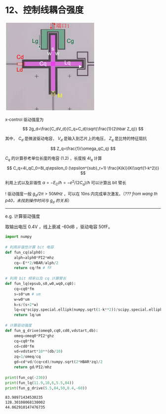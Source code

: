 # 12、控制线耦合强度

<font size=2>

![Alt text](image/x-control.png)

x-control 驱动强度为

$$
2g_d=\frac{C_dV_d}{C_q+C_d}\sqrt{\frac{1}{2\hbar Z_q}}
$$

其中， $C_d$ 是微波驱动电容， $V_d$ 是输入到芯片上的电压， $Z_q$ 是比特的特征阻抗

$$
Z_q=\frac{1}{\omega_qC_q}
$$

$C_q$ 的计算参考单位长度的电容 $(1.2)$ ，长度按 $4l_q$ 计算

$$
C_q=4l_qC_0=8l_q\epsilon_0 (\epsilon^{sub}_r+1) \frac{K(k)}{K(\sqrt{1-k^2})}
$$

利用上式以及非谐性 $\alpha=-E_C/\hbar=-e^2/(2C_q)/\hbar$ 可以计算出 bit 臂长

! 驱动强度一般 $g_d/2\pi>50MHz$ ，可以在 10ns 内完成单次激发。（*??? from wang th p40，未找到操作时间与 $g_d$ 的关系*）
</font>

---
e.g. 计算驱动强度

取输出电压 0.4V ，线上衰减 -60dB ，驱动电容 50fF。

```py
import numpy

# 利用非谐性计算 bit 电容
def fun_cq(alph0):
    alph=alph0*PI2*mhz
    cq=-E**2/HBAR/alph/2
    return cq/fm # fF

# 利用 bit 频率以及 cq 计算臂长
def fun_lq(epsub,s0,w0,wq0,cq0):
    cq=cq0*fm
    s=s0*um # um
    w=w0*um
    k=s/(s+2*w)
    lq=cq*scipy.special.ellipk(numpy.sqrt(1-k**2))/scipy.special.ellipk(k)/(8*EP0*(epsub+1))
    return lq/um

# 计算驱动强度
def fun_g_drive(omeq0,cq0,cd0,vdstart,db):
    omeq=omeq0*PI2*ghz
    cq=cq0*fm
    cd=cd0*fm
    vd=vdstart*10**(db/10)
    zq=1/omeq/cq
    gd=cd*vd/(cq+cd)/numpy.sqrt(2*HBAR*zq)/2
    return gd/PI2/mhz

print(fun_cq(-230))
print(fun_lq(11.9,10,6,5.5,84))
print(fun_g_drive(5.5,84,50,0.4,-60))
```
```
83.98971434530235
128.30108068130002
44.062910147476735
```